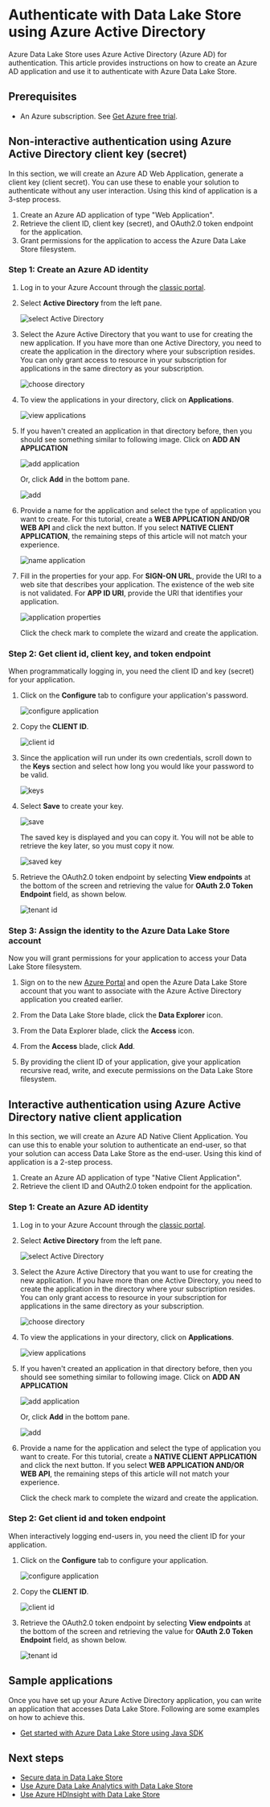 <properties
   pageTitle="Authenticate with Data Lake Store using Active Directory | Azure"
   description="Learn how to authenticate with Data Lake Store using Active Directory"
   services="data-lake-store"
   documentationCenter=""
   authors="nitinme"
   manager="paulettm"
   editor="cgronlun"/>

<tags
   ms.service="data-lake-store"
   ms.devlang="na"
   ms.topic="article"
   ms.tgt_pltfrm="na"
   ms.workload="big-data"
   ms.date="07/20/2016"
   ms.author="nitinme"/>

# Authenticate with Data Lake Store using Azure Active Directory

Azure Data Lake Store uses Azure Active Directory (Azure AD) for authentication. This article provides instructions on how to create an Azure AD application and use it to authenticate with Azure Data Lake Store.

## Prerequisites

* An Azure subscription. See [Get Azure free trial](https://azure.microsoft.com/pricing/free-trial/).

## Non-interactive authentication using Azure Active Directory client key (secret)

In this section, we will create an Azure AD Web Application, generate a client key (client secret). You can use these to enable your solution to authenticate without any user interaction. Using this kind of application is a 3-step process.

1. Create an Azure AD application of type "Web Application".
2. Retrieve the client ID, client key (secret), and OAuth2.0 token endpoint for the application.
3. Grant permissions for the application to access the Azure Data Lake Store filesystem.

### Step 1: Create an Azure AD identity

1. Log in to your Azure Account through the [classic portal](https://manage.windowsazure.com/).

2. Select **Active Directory** from the left pane.

     ![select Active Directory](./media/data-lake-store-authenticate-using-active-directory/active-directory.png)
     
3. Select the Azure Active Directory that you want to use for creating the new application. If you have more than one Active Directory, you need to create the application in the directory where your subscription resides. You can only grant access to resource in your subscription for applications in the same directory as your subscription.  

     ![choose directory](./media/data-lake-store-authenticate-using-active-directory/active-directory-details.png)
    
3. To view the applications in your directory, click on **Applications**.

     ![view applications](./media/data-lake-store-authenticate-using-active-directory/view-applications.png)

4. If you haven't created an application in that directory before, then you should see something similar to following image. Click on **ADD AN APPLICATION**

     ![add application](./media/data-lake-store-authenticate-using-active-directory/create-application.png)

     Or, click **Add** in the bottom pane.

     ![add](./media/data-lake-store-authenticate-using-active-directory/add-icon.png)

6. Provide a name for the application and select the type of application you want to create. For this tutorial, create a **WEB APPLICATION AND/OR WEB API** and click the next button. If you select **NATIVE CLIENT APPLICATION**, the remaining steps of this article will not match your experience.

     ![name application](./media/data-lake-store-authenticate-using-active-directory/tell-us-about-your-application.png)

7. Fill in the properties for your app. For **SIGN-ON URL**, provide the URI to a web site that describes your application. The existence of the web site is not validated. For **APP ID URI**, provide the URI that identifies your application.

     ![application properties](./media/data-lake-store-authenticate-using-active-directory/app-properties.png)

	Click the check mark to complete the wizard and create the application.

### Step 2: Get client id, client key, and token endpoint

When programmatically logging in, you need the client ID and key (secret) for your application.

1. Click on the **Configure** tab to configure your application's password.

     ![configure application](./media/data-lake-store-authenticate-using-active-directory/application-configure.png)

2. Copy the **CLIENT ID**.
  
     ![client id](./media/data-lake-store-authenticate-using-active-directory/client-id.png)

3. Since the application will run under its own credentials, scroll down to the **Keys** section and select how long you would like your password to be valid.

     ![keys](./media/data-lake-store-authenticate-using-active-directory/create-key.png)

4. Select **Save** to create your key.

    ![save](./media/data-lake-store-authenticate-using-active-directory/save-icon.png)

    The saved key is displayed and you can copy it. You will not be able to retrieve the key later, so you must copy it now.

    ![saved key](./media/data-lake-store-authenticate-using-active-directory/save-key.png)

5. Retrieve the OAuth2.0 token endpoint by selecting **View endpoints** at the bottom of the screen and retrieving the value for **OAuth 2.0 Token Endpoint** field, as shown below.  

	![tenant id](./media/data-lake-store-authenticate-using-active-directory/save-tenant.png)

### Step 3: Assign the identity to the Azure Data Lake Store account

Now you will grant permissions for your application to access your Data Lake Store filesystem.

1. Sign on to the new [Azure Portal](https://portal.azure.com) and open the Azure Data Lake Store account that you want to associate with the Azure Active Directory application you created earlier.

2. From the Data Lake Store blade, click the **Data Explorer** icon.

3. From the Data Explorer blade, click the **Access** icon.

4. From the **Access** blade, click **Add**.

5. By providing the client ID of your application, give your application recursive read, write, and execute permissions on the Data Lake Store filesystem.

## Interactive authentication using Azure Active Directory native client application

In this section, we will create an Azure AD Native Client Application. You can use this to enable your solution to authenticate an end-user, so that your solution can access Data Lake Store as the end-user. Using this kind of application is a 2-step process.

1. Create an Azure AD application of type "Native Client Application".
2. Retrieve the client ID and OAuth2.0 token endpoint for the application.

### Step 1: Create an Azure AD identity

1. Log in to your Azure Account through the [classic portal](https://manage.windowsazure.com/).

2. Select **Active Directory** from the left pane.

     ![select Active Directory](./media/data-lake-store-authenticate-using-active-directory/active-directory.png)
     
3. Select the Azure Active Directory that you want to use for creating the new application. If you have more than one Active Directory, you need to create the application in the directory where your subscription resides. You can only grant access to resource in your subscription for applications in the same directory as your subscription.  

     ![choose directory](./media/data-lake-store-authenticate-using-active-directory/active-directory-details.png)
    
3. To view the applications in your directory, click on **Applications**.

     ![view applications](./media/data-lake-store-authenticate-using-active-directory/view-applications.png)

4. If you haven't created an application in that directory before, then you should see something similar to following image. Click on **ADD AN APPLICATION**

     ![add application](./media/data-lake-store-authenticate-using-active-directory/create-application.png)

     Or, click **Add** in the bottom pane.

     ![add](./media/data-lake-store-authenticate-using-active-directory/add-icon.png)

6. Provide a name for the application and select the type of application you want to create. For this tutorial, create a **NATIVE CLIENT APPLICATION** and click the next button. If you select **WEB APPLICATION AND/OR WEB API**, the remaining steps of this article will not match your experience.

	Click the check mark to complete the wizard and create the application.

### Step 2: Get client id and token endpoint

When interactively logging end-users in, you need the client ID for your application.

1. Click on the **Configure** tab to configure your application.

     ![configure application](./media/data-lake-store-authenticate-using-active-directory/application-configure.png)

2. Copy the **CLIENT ID**.
  
     ![client id](./media/data-lake-store-authenticate-using-active-directory/client-id.png)

3. Retrieve the OAuth2.0 token endpoint by selecting **View endpoints** at the bottom of the screen and retrieving the value for **OAuth 2.0 Token Endpoint** field, as shown below.  

	![tenant id](./media/data-lake-store-authenticate-using-active-directory/save-tenant.png)

## Sample applications

Once you have set up your Azure Active Directory application, you can write an application that accesses Data Lake Store. Following are some examples on how to achieve this.

* [Get started with Azure Data Lake Store using Java SDK](data-lake-store-get-started-java-sdk.md)


## Next steps

- [Secure data in Data Lake Store](data-lake-store-secure-data.md)
- [Use Azure Data Lake Analytics with Data Lake Store](../data-lake-analytics/data-lake-analytics-get-started-portal.md)
- [Use Azure HDInsight with Data Lake Store](data-lake-store-hdinsight-hadoop-use-portal.md)

